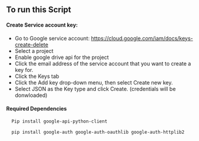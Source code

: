 
## To run this Script

#### Create Service account key:
- Go to Google service account: https://cloud.google.com/iam/docs/keys-create-delete
- Select a project
- Enable google drive api for the project
- Click the email address of the service account that you want to create a key for.
- Click the Keys tab
- Click the Add key drop-down menu, then select Create new key.
- Select JSON as the Key type and click Create. (credentials will be donwloaded)

#### Required Dependencies
```bash
  Pip install google-api-python-client
```
```bash
  pip install google-auth google-auth-oauthlib google-auth-httplib2
```

